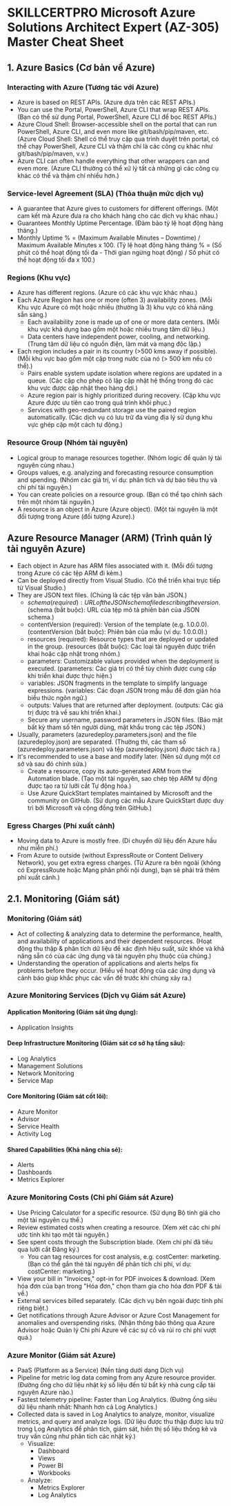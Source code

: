 # SKILLCERTPRO Microsoft Azure Solutions Architect Expert (AZ-305) Master Cheat Sheet

## 1. Azure Basics (Cơ bản về Azure)

### Interacting with Azure (Tương tác với Azure)
- Azure is based on REST APIs. (Azure dựa trên các REST APIs.)
- You can use the Portal, PowerShell, Azure CLI that wrap REST APIs. (Bạn có thể sử dụng Portal, PowerShell, Azure CLI để bọc REST APIs.)
- Azure Cloud Shell: Browser-accessible shell on the portal that can run PowerShell, Azure CLI, and even more like git/bash/pip/maven, etc. (Azure Cloud Shell: Shell có thể truy cập qua trình duyệt trên portal, có thể chạy PowerShell, Azure CLI và thậm chí là các công cụ khác như git/bash/pip/maven, v.v.)
- Azure CLI can often handle everything that other wrappers can and even more. (Azure CLI thường có thể xử lý tất cả những gì các công cụ khác có thể và thậm chí nhiều hơn.)

### Service-level Agreement (SLA) (Thỏa thuận mức dịch vụ)
- A guarantee that Azure gives to customers for different offerings. (Một cam kết mà Azure đưa ra cho khách hàng cho các dịch vụ khác nhau.)
- Guarantees Monthly Uptime Percentage. (Đảm bảo tỷ lệ hoạt động hàng tháng.)
- Monthly Uptime % = (Maximum Available Minutes – Downtime) / Maximum Available Minutes x 100. (Tỷ lệ hoạt động hàng tháng % = (Số phút có thể hoạt động tối đa - Thời gian ngừng hoạt động) / Số phút có thể hoạt động tối đa x 100.)

### Regions (Khu vực)
- Azure has different regions. (Azure có các khu vực khác nhau.)
- Each Azure Region has one or more (often 3) availability zones. (Mỗi Khu vực Azure có một hoặc nhiều (thường là 3) khu vực có khả năng sẵn sàng.)
  - Each availability zone is made up of one or more data centers. (Mỗi khu vực khả dụng bao gồm một hoặc nhiều trung tâm dữ liệu.)
  - Data centers have independent power, cooling, and networking. (Trung tâm dữ liệu có nguồn điện, làm mát và mạng độc lập.)
- Each region includes a pair in its country (>500 kms away if possible). (Mỗi khu vực bao gồm một cặp trong nước của nó (> 500 km nếu có thể).)
  - Pairs enable system update isolation where regions are updated in a queue. (Các cặp cho phép cô lập cập nhật hệ thống trong đó các khu vực được cập nhật theo hàng đợi.)
  - Azure region pair is highly prioritized during recovery. (Cặp khu vực Azure được ưu tiên cao trong quá trình khôi phục.)
  - Services with geo-redundant storage use the paired region automatically. (Các dịch vụ có lưu trữ đa vùng địa lý sử dụng khu vực ghép cặp một cách tự động.)

### Resource Group (Nhóm tài nguyên)
- Logical group to manage resources together. (Nhóm logic để quản lý tài nguyên cùng nhau.)
- Groups values, e.g. analyzing and forecasting resource consumption and spending. (Nhóm các giá trị, ví dụ: phân tích và dự báo tiêu thụ và chi phí tài nguyên.)
- You can create policies on a resource group. (Bạn có thể tạo chính sách trên một nhóm tài nguyên.)
- A resource is an object in Azure (Azure object). (Một tài nguyên là một đối tượng trong Azure (đối tượng Azure).)

## Azure Resource Manager (ARM) (Trình quản lý tài nguyên Azure)

- Each object in Azure has ARM files associated with it. (Mỗi đối tượng trong Azure có các tệp ARM đi kèm.)
- Can be deployed directly from Visual Studio. (Có thể triển khai trực tiếp từ Visual Studio.)
- They are JSON text files. (Chúng là các tệp văn bản JSON.)
  - $schema (required): URL of the JSON schema file describing the version. ($schema (bắt buộc): URL của tệp mô tả phiên bản của JSON schema.)
  - contentVersion (required): Version of the template (e.g. 1.0.0.0). (contentVersion (bắt buộc): Phiên bản của mẫu (ví dụ: 1.0.0.0).)
  - resources (required): Resource types that are deployed or updated in the group. (resources (bắt buộc): Các loại tài nguyên được triển khai hoặc cập nhật trong nhóm.)
  - parameters: Customizable values provided when the deployment is executed. (parameters: Các giá trị có thể tùy chỉnh được cung cấp khi triển khai được thực hiện.)
  - variables: JSON fragments in the template to simplify language expressions. (variables: Các đoạn JSON trong mẫu để đơn giản hóa biểu thức ngôn ngữ.)
  - outputs: Values that are returned after deployment. (outputs: Các giá trị được trả về sau khi triển khai.)
  - Secure any username, password parameters in JSON files. (Bảo mật bất kỳ tham số tên người dùng, mật khẩu trong các tệp JSON.)
- Usually, parameters (azuredeploy.parameters.json) and the file (azuredeploy.json) are separated. (Thường thì, các tham số (azuredeploy.parameters.json) và tệp (azuredeploy.json) được tách ra.)
- It's recommended to use a base and modify later. (Nên sử dụng một cơ sở và sau đó chỉnh sửa.)
  - Create a resource, copy its auto-generated ARM from the Automation blade. (Tạo một tài nguyên, sao chép tệp ARM tự động được tạo ra từ lưỡi cắt Tự động hóa.)
  - Use Azure QuickStart templates maintained by Microsoft and the community on GitHub. (Sử dụng các mẫu Azure QuickStart được duy trì bởi Microsoft và cộng đồng trên GitHub.)

### Egress Charges (Phí xuất cảnh)
- Moving data to Azure is mostly free. (Di chuyển dữ liệu đến Azure hầu như miễn phí.)
- From Azure to outside (without ExpressRoute or Content Delivery Network), you get extra egress charges. (Từ Azure ra bên ngoài (không có ExpressRoute hoặc Mạng phân phối nội dung), bạn sẽ phải trả thêm phí xuất cảnh.)

## 2.1. Monitoring (Giám sát)

### Monitoring (Giám sát)
- Act of collecting & analyzing data to determine the performance, health, and availability of applications and their dependent resources. (Hoạt động thu thập & phân tích dữ liệu để xác định hiệu suất, sức khỏe và khả năng sẵn có của các ứng dụng và tài nguyên phụ thuộc của chúng.)
- Understanding the operation of applications and alerts helps fix problems before they occur. (Hiểu về hoạt động của các ứng dụng và cảnh báo giúp khắc phục các vấn đề trước khi chúng xảy ra.)

### Azure Monitoring Services (Dịch vụ Giám sát Azure)
#### Application Monitoring (Giám sát ứng dụng):
- Application Insights

#### Deep Infrastructure Monitoring (Giám sát cơ sở hạ tầng sâu):
- Log Analytics
- Management Solutions
- Network Monitoring
- Service Map

#### Core Monitoring (Giám sát cốt lõi):
- Azure Monitor
- Advisor
- Service Health
- Activity Log

#### Shared Capabilities (Khả năng chia sẻ):
- Alerts
- Dashboards
- Metrics Explorer

### Azure Monitoring Costs (Chi phí Giám sát Azure)
- Use Pricing Calculator for a specific resource. (Sử dụng Bộ tính giá cho một tài nguyên cụ thể.)
- Review estimated costs when creating a resource. (Xem xét các chi phí ước tính khi tạo một tài nguyên.)
- See spent costs through the Subscription blade. (Xem chi phí đã tiêu qua lưỡi cắt Đăng ký.)
  - You can tag resources for cost analysis, e.g. costCenter: marketing. (Bạn có thể gắn thẻ tài nguyên để phân tích chi phí, ví dụ: costCenter: marketing.)
- View your bill in "Invoices," opt-in for PDF invoices & download. (Xem hóa đơn của bạn trong "Hóa đơn," chọn tham gia cho hóa đơn PDF & tải về.)
- External services billed separately. (Các dịch vụ bên ngoài được tính phí riêng biệt.)
- Get notifications through Azure Advisor or Azure Cost Management for anomalies and overspending risks. (Nhận thông báo thông qua Azure Advisor hoặc Quản lý Chi phí Azure về các sự cố và rủi ro chi phí vượt quá.)

### Azure Monitor (Giám sát Azure)
- PaaS (Platform as a Service) (Nền tảng dưới dạng Dịch vụ)
- Pipeline for metric log data coming from any Azure resource provider. (Đường ống cho dữ liệu nhật ký số liệu đến từ bất kỳ nhà cung cấp tài nguyên Azure nào.)
- Fastest telemetry pipeline: Faster than Log Analytics. (Đường ống siêu dữ liệu nhanh nhất: Nhanh hơn cả Log Analytics.)
- Collected data is saved in Log Analytics to analyze, monitor, visualize metrics, and query and analyze logs. (Dữ liệu được thu thập được lưu trữ trong Log Analytics để phân tích, giám sát, hiển thị số liệu thống kê và truy vấn cũng như phân tích các nhật ký.)
  - Visualize:
    - Dashboard
    - Views
    - Power BI
    - Workbooks
  - Analyze:
    - Metrics Explorer
    - Log Analytics
